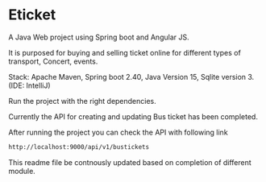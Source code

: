 # Eticket

A Java Web project using Spring boot and Angular JS. 

It is purposed for buying and selling ticket online for different types of transport, Concert, events. 

Stack: Apache Maven, Spring boot 2.40, Java Version 15, Sqlite version 3. (IDE: IntelliJ) 

Run the project with the right dependencies. 

Currently the API for creating and updating  Bus ticket has been completed.

After running the project you can check the API with following link

```bash
http://localhost:9000/api/v1/bustickets
```
This readme file be contnously updated based on completion of different module. 

